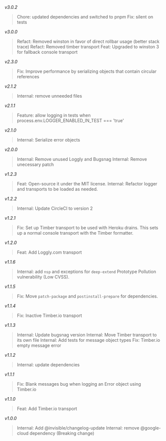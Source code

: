 *v3.0.2*
> Chore: updated dependencies and switched to pnpm
> Fix: silent on tests

*v3.0.0*
> Refact: Removed winston in favor of direct rollbar usage (better stack trace)
> Refact: Removed timber transport
> Feat: Upgraded to winston 3 for fallback console transport

*v2.3.0*
> Fix: Improve performance by serializing objects that contain circular references

*v2.1.2*
> Internal: remove unneeded files

*v2.1.1*
> Feature: allow logging in tests when process.env.LOGGER_ENABLED_IN_TEST === 'true'

*v2.1.0*
> Internal: Serialize error objects

*v2.0.0*
> Internal: Remove unused Loggly and Bugsnag
> Internal: Remove unecessary patch

*v1.2.3*
> Feat: Open-source it under the MIT license.
> Internal: Refactor logger and transports to be loaded as needed.

*v1.2.2*
> Internal: Update CircleCI to version 2

*v1.2.1*
> Fix: Set up Timber transport to be used with Heroku drains. This sets up a normal console transport with the Timber formatter.

*v1.2.0*
> Feat: Add Loggly.com transport

*v1.1.6*
> Internal: add `nsp` and exceptions for `deep-extend` Prototype Pollution vulnerability (Low CVSS).

*v1.1.5*
> Fix: Move `patch-package` and `postinstall-prepare` for dependencies.

*v1.1.4*
> Fix: Inactive Timber.io transport

*v1.1.3*
> Internal: Update bugsnag version
> Internal: Move Timber transport to its own file
> Internal: Add tests for message object types
> Fix: Timber.io empty message error

*v1.1.2*
> Internal: update dependencies

*v1.1.1*
> Fix: Blank messages bug when logging an Error object using Timber.io

*v1.1.0*
> Feat: Add Timber.io transport

*v1.0.0*
> Internal: Add @invisible/changelog-update
> Internal: remove @google-cloud dependency (Breaking change)
